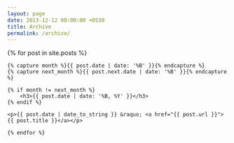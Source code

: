 ```yaml
---
layout: page
date: 2013-12-12 00:00:00 +0530
title: Archive
permalink: /archive/
---
```

<div>
    {% for post in site.posts %}

	{% capture month %}{{ post.date | date: '%B' }}{% endcapture %}
	{% capture next_month %}{{ post.next.date | date: '%B' }}{% endcapture %}

	{% if month != next_month %}
		<h3>{{ post.date | date: '%B, %Y' }}</h3>
	{% endif %}

	<p>{{ post.date | date_to_string }} &raquo; <a href="{{ post.url }}">{{ post.title }}</a></p>

    {% endfor %}
</div>